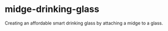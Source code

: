 # midge-drinking-glass
Creating an affordable smart drinking glass by attaching a midge to a glass.
